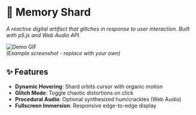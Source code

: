 # 🌌 Memory Shard

*A reactive digital artifact that glitches in response to user interaction. Built with p5.js and Web Audio API.*

![Demo GIF](https://cdn.glitch.global/da5ab1ea-ed7c-4e18-ac7e-ca8a1904b825/shard-demo.gif?v=1)  
*(Example screenshot - replace with your own)*

## ✨ Features
- **Dynamic Hovering**: Shard orbits cursor with organic motion
- **Glitch Mode**: Toggle chaotic distortions on click
- **Procedural Audio**: Optional synthesized hum/crackles (Web Audio)
- **Fullscreen Immersion**: Responsive edge-to-edge display